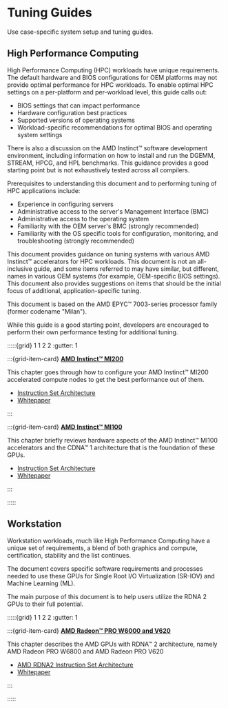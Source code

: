 # Tuning Guides

Use case-specific system setup and tuning guides.

## High Performance Computing

High Performance Computing (HPC) workloads have unique requirements. The default
hardware and BIOS configurations for OEM platforms may not provide optimal
performance for HPC workloads. To enable optimal HPC settings on a per-platform
and per-workload level, this guide calls out:

* BIOS settings that can impact performance
* Hardware configuration best practices
* Supported versions of operating systems
* Workload-specific recommendations for optimal BIOS and operating system
  settings

There is also a discussion on the AMD Instinct™ software development
environment, including information on how to install and run the DGEMM, STREAM,
HPCG, and HPL benchmarks. This guidance provides a good starting point but is
not exhaustively tested across all compilers.

Prerequisites to understanding this document and to performing tuning of HPC
applications include:

* Experience in configuring servers
* Administrative access to the server's Management Interface (BMC)
* Administrative access to the operating system
* Familiarity with the OEM server's BMC (strongly recommended)
* Familiarity with the OS specific tools for configuration, monitoring, and
  troubleshooting (strongly recommended)

This document provides guidance on tuning systems with various AMD Instinct™
accelerators for HPC workloads. This document is not an all-inclusive guide, and
some items referred to may have similar, but different, names in various OEM
systems (for example, OEM-specific BIOS settings). This document also provides
suggestions on items that should be the initial focus of additional,
application-specific tuning.

This document is based on the AMD EPYC™ 7003-series processor family (former
codename "Milan").

While this guide is a good starting point, developers are encouraged to perform
their own performance testing for additional tuning.

:::::{grid} 1 1 2 2
:gutter: 1

:::{grid-item-card}
**[AMD Instinct™ MI200](./mi200)**

This chapter goes through how to configure your AMD Instinct™ MI200 accelerated
compute nodes to get the best performance out of them.

* [Instruction Set Architecture](https://www.amd.com/system/files/TechDocs/instinct-mi200-cdna2-instruction-set-architecture.pdf)
* [Whitepaper](https://www.amd.com/system/files/documents/amd-cdna2-white-paper.pdf)

:::

:::{grid-item-card}
**[AMD Instinct™ MI100](./mi100)**

This chapter briefly reviews hardware aspects of the AMD Instinct™ MI100
accelerators and the CDNA™ 1 architecture that is the foundation of these GPUs.

* [Instruction Set Architecture](https://www.amd.com/system/files/TechDocs/instinct-mi100-cdna1-shader-instruction-set-architecture%C2%A0.pdf)
* [Whitepaper](https://www.amd.com/system/files/documents/amd-cdna-whitepaper.pdf)

:::

:::::

## Workstation

Workstation workloads, much like High Performance Computing have a unique set of
requirements, a blend of both graphics and compute, certification, stability and
the list continues.

The document covers specific software requirements and processes needed to use
these GPUs for Single Root I/O Virtualization (SR-IOV) and Machine Learning
(ML).

The main purpose of this document is to help users utilize the RDNA 2 GPUs to
their full potential.

:::::{grid} 1 1 2 2
:gutter: 1

:::{grid-item-card}
**[AMD Radeon™ PRO W6000 and V620](./w6000-v620)**

This chapter describes the AMD GPUs with RDNA™ 2 architecture, namely AMD Radeon
PRO W6800 and AMD Radeon PRO V620

* [AMD RDNA2 Instruction Set Architecture](https://www.amd.com/system/files/TechDocs/rdna2-shader-instruction-set-architecture.pdf)
* [Whitepaper](https://www.amd.com/system/files/documents/rdna2-explained-radeon-pro-W6000.pdf)

:::

:::::
